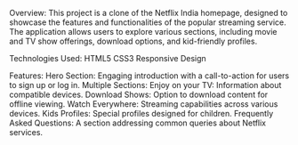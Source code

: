 Overview: This project is a clone of the Netflix India homepage, designed to showcase the features and functionalities of the popular streaming service. The application allows users to explore various sections, including movie and TV show offerings, download options, and kid-friendly profiles.


Technologies Used:
HTML5
CSS3
Responsive Design


Features:
Hero Section: Engaging introduction with a call-to-action for users to sign up or log in.
Multiple Sections:
Enjoy on your TV: Information about compatible devices.
Download Shows: Option to download content for offline viewing.
Watch Everywhere: Streaming capabilities across various devices.
Kids Profiles: Special profiles designed for children.
Frequently Asked Questions: A section addressing common queries about Netflix services.
